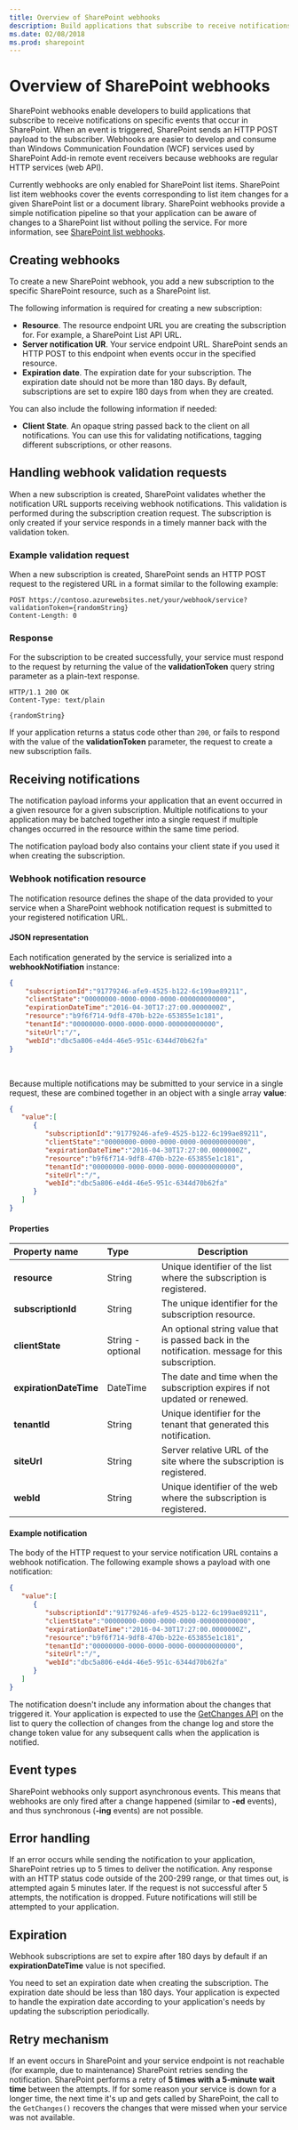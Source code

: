 ```yaml
---
title: Overview of SharePoint webhooks
description: Build applications that subscribe to receive notifications on specific events that occur in SharePoint.
ms.date: 02/08/2018
ms.prod: sharepoint
---
```



# Overview of SharePoint webhooks

SharePoint webhooks enable developers to build applications that subscribe to receive notifications on specific events that occur in SharePoint. When an event is triggered, SharePoint sends an HTTP POST payload to the subscriber. Webhooks are easier to develop and consume than Windows Communication Foundation (WCF) services used by SharePoint Add-in remote event receivers because webhooks are regular HTTP services (web API).

Currently webhooks are only enabled for SharePoint list items. SharePoint list item webhooks cover the events corresponding to list item changes for a given SharePoint list or a document library. SharePoint webhooks provide a simple notification pipeline so that your application can be aware of changes to a SharePoint list without polling the service. For more information, see [SharePoint list webhooks](./lists/overview-sharepoint-list-webhooks.md). 

## Creating webhooks

To create a new SharePoint webhook, you add a new subscription to the specific SharePoint resource, such as a SharePoint list. 

The following information is required for creating a new subscription:

- **Resource**. The resource endpoint URL you are creating the subscription for. For example, a SharePoint List API URL.
- **Server notification UR**. Your service endpoint URL. SharePoint sends an HTTP POST to this endpoint when events occur in the specified resource.
- **Expiration date**. The expiration date for your subscription. The expiration date should not be more than 180 days. By default, subscriptions are set to expire 180 days from when they are created. 

You can also include the following information if needed:

- **Client State**. An opaque string passed back to the client on all notifications. You can use this for validating notifications, tagging different subscriptions, or other reasons.

## Handling webhook validation requests

When a new subscription is created, SharePoint validates whether the notification URL supports receiving webhook notifications. This validation is performed during the subscription creation request. The subscription is only created if your service responds in a timely manner back with the validation token.

### Example validation request

When a new subscription is created, SharePoint sends an HTTP POST request to the registered URL in a format similar to the following example:


```http
POST https://contoso.azurewebsites.net/your/webhook/service?validationToken={randomString}
Content-Length: 0
```

### Response

For the subscription to be created successfully, your service must respond to the request by returning the value of the **validationToken** query string parameter as a plain-text response.

```http
HTTP/1.1 200 OK
Content-Type: text/plain

{randomString}
```

If your application returns a status code other than `200`, or fails to respond with the value of the **validationToken** parameter, the request to create a new subscription fails.

## Receiving notifications

The notification payload informs your application that an event occurred in a given resource for a given subscription. Multiple notifications to your application may be batched together into a single request if multiple changes occurred in the resource within the same time period.

The notification payload body also contains your client state if you used it when creating the subscription.

### Webhook notification resource

The notification resource defines the shape of the data provided to your service when a SharePoint webhook notification request is submitted to your registered notification URL.

#### JSON representation

Each notification generated by the service is serialized into a **webhookNotifiation** instance:

```json
{
    "subscriptionId":"91779246-afe9-4525-b122-6c199ae89211",
    "clientState":"00000000-0000-0000-0000-000000000000",
    "expirationDateTime":"2016-04-30T17:27:00.0000000Z",
    "resource":"b9f6f714-9df8-470b-b22e-653855e1c181",
    "tenantId":"00000000-0000-0000-0000-000000000000",
    "siteUrl":"/",
    "webId":"dbc5a806-e4d4-46e5-951c-6344d70b62fa"
}
```

<br/>

Because multiple notifications may be submitted to your service in a single request, these are combined together in an object with a single array **value**:

```json
{
   "value":[
      {
         "subscriptionId":"91779246-afe9-4525-b122-6c199ae89211",
         "clientState":"00000000-0000-0000-0000-000000000000",
         "expirationDateTime":"2016-04-30T17:27:00.0000000Z",
         "resource":"b9f6f714-9df8-470b-b22e-653855e1c181",
         "tenantId":"00000000-0000-0000-0000-000000000000",
         "siteUrl":"/",
         "webId":"dbc5a806-e4d4-46e5-951c-6344d70b62fa"
      }
   ]
}
```


#### Properties

| Property name          | Type              | Description                                                                                                                         |
|:---------------------  |:------------------|----------------|
| **resource**           | String            | Unique identifier of the list where the subscription is registered. |
| **subscriptionId**     | String            | The unique identifier for the subscription resource.                |
| **clientState**        | String - optional | An optional string value that is passed back in the notification. message for this subscription. |
| **expirationDateTime** | DateTime          | The date and time when the subscription expires if not updated or renewed. |
| **tenantId**           | String            | Unique identifier for the tenant that generated this notification.   |
| **siteUrl**            | String            | Server relative URL of the site where the subscription is registered.|
| **webId**              | String            | Unique identifier of the web where the subscription is registered.   |

#### Example notification

The body of the HTTP request to your service notification URL contains a webhook notification. The following example shows a payload with one notification:

```json
{
   "value":[
      {
         "subscriptionId":"91779246-afe9-4525-b122-6c199ae89211",
         "clientState":"00000000-0000-0000-0000-000000000000",
         "expirationDateTime":"2016-04-30T17:27:00.0000000Z",
         "resource":"b9f6f714-9df8-470b-b22e-653855e1c181",
         "tenantId":"00000000-0000-0000-0000-000000000000",
         "siteUrl":"/",
         "webId":"dbc5a806-e4d4-46e5-951c-6344d70b62fa"
      }
   ]
}
```

The notification doesn't include any information about the changes that triggered it. Your application is expected to use the [GetChanges API](https://msdn.microsoft.com/EN-US/library/office/dn531433.aspx#bk_ListGetChanges) on the list to query the collection of changes from the change log and store the change token value for any subsequent calls when the application is notified.

## Event types

SharePoint webhooks only support asynchronous events. This means that webhooks are only fired after a change happened (similar to **-ed** events), and thus synchronous (**-ing** events) are not possible.

## Error handling

If an error occurs while sending the notification to your application, SharePoint retries up to 5 times to deliver the notification. Any response with an HTTP status code outside of the 200-299 range, or that times out, is attempted again 5 minutes later. If the request is not successful after 5 attempts, the notification is dropped. Future notifications will still be attempted to your application.

## Expiration

Webhook subscriptions are set to expire after 180 days by default if an **expirationDateTime** value is not specified. 

You need to set an expiration date when creating the subscription. The expiration date should be less than 180 days. Your application is expected to handle the expiration date according to your application's needs by updating the subscription periodically. 

## Retry mechanism

If an event occurs in SharePoint and your service endpoint is not reachable (for example, due to maintenance) SharePoint retries sending the notification. SharePoint performs a retry of **5 times with a 5-minute wait time** between the attempts. If for some reason your service is down for a longer time, the next time it's up and gets called by SharePoint, the call to the `GetChanges()` recovers the changes that were missed when your service was not available.
